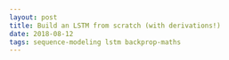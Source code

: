 ```yaml
---
layout: post
title: Build an LSTM from scratch (with derivations!)
date: 2018-08-12
tags: sequence-modeling lstm backprop-maths
---
```


